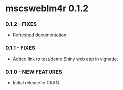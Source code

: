 mscsweblm4r 0.1.2
===============

### 0.1.2 - FIXES

* Refreshed documentation.

### 0.1.1 - FIXES

* Added link to test/demo Shiny web app in vignette.

### 0.1.0 - NEW FEATURES

* Initial release to CRAN.
